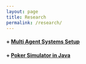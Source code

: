 ```yaml
---
layout: page
title: Research
permalink: /research/
---
```

#### + [Multi Agent Systems Setup](/multiagentsystems/2018/04/21/Multi-Agent-Systems-Setup)
#### + [Poker Simulator in Java]()
